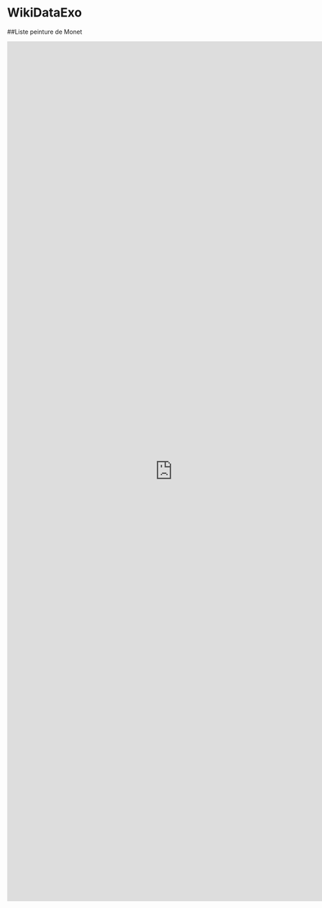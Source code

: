 # WikiDataExo

##Liste peinture de Monet
<iframe style="width: 80vw; height: 50vh; border: none;" src="https://query.wikidata.org/embed.html#SELECT%20%3FClaude_Monet%20%3FClaude_MonetLabel%20WHERE%20%7B%0A%20%20SERVICE%20wikibase%3Alabel%20%7B%20bd%3AserviceParam%20wikibase%3Alanguage%20%22%5BAUTO_LANGUAGE%5D%2Cen%22.%20%7D%0A%20%20%3FClaude_Monet%20wdt%3AP170%20wd%3AQ296.%0A%20%20%0A%20%20%3FClaude_Monet%20wdt%3AP31%20wd%3AQ3305213.%0A%7D%0ALIMIT%20100" referrerpolicy="origin" sandbox="allow-scripts allow-same-origin allow-popups"></iframe>
